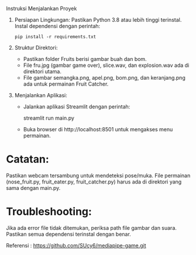 Instruksi Menjalankan Proyek
1. Persiapan Lingkungan:
    Pastikan Python 3.8 atau lebih tinggi terinstal.
    Instal dependensi dengan perintah:
   
       pip install -r requirements.txt

2. Struktur Direktori:
   - Pastikan folder Fruits berisi gambar buah dan bom.
   - File fru.jpg (gambar game over), slice.wav, dan explosion.wav ada di direktori utama.
   - File gambar semangka.png, apel.png, bom.png, dan keranjang.png ada untuk permainan Fruit Catcher.

3. Menjalankan Aplikasi:
   - Jalankan aplikasi Streamlit dengan perintah:

      streamlit run main.py
   
   - Buka browser di http://localhost:8501 untuk mengakses menu permainan.

# Catatan:
Pastikan webcam tersambung untuk mendeteksi pose/muka.
File permainan (nose_fruit.py, fruit_eater.py, fruit_catcher.py) harus ada di direktori yang sama dengan main.py.

# Troubleshooting:
Jika ada error file tidak ditemukan, periksa path file gambar dan suara.
Pastikan semua dependensi terinstal dengan benar.

Referensi : https://github.com/SUcy6/mediapipe-game.git 
